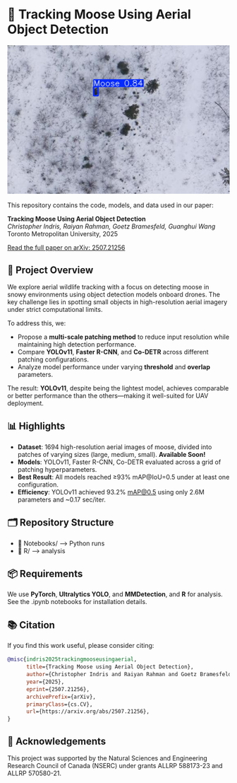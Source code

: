 # 🫎 Tracking Moose Using Aerial Object Detection

![Detection Example](assets/moosedetectoratwork.png)

This repository contains the code, models, and data used in our paper:

**Tracking Moose Using Aerial Object Detection**  
*Christopher Indris, Raiyan Rahman, Goetz Bramesfeld, Guanghui Wang*  
Toronto Metropolitan University, 2025

<link rel="stylesheet" href="https://cdn.jsdelivr.net/gh/jpswalsh/academicons@1/css/academicons.min.css">
<i class="ai ai-arxiv-square ai-2x"></i><a href="https://arxiv.org/abs/2507.21256"> Read the full paper on arXiv: 2507.21256</a>

## 🧠 Project Overview

We explore aerial wildlife tracking with a focus on detecting moose in snowy environments using object detection models onboard drones. The key challenge lies in spotting small objects in high-resolution aerial imagery under strict computational limits.

To address this, we:
- Propose a **multi-scale patching method** to reduce input resolution while maintaining high detection performance.
- Compare **YOLOv11**, **Faster R-CNN**, and **Co-DETR** across different patching configurations.
- Analyze model performance under varying **threshold** and **overlap** parameters.

The result: **YOLOv11**, despite being the lightest model, achieves comparable or better performance than the others—making it well-suited for UAV deployment.

## 📊 Highlights

- **Dataset**: 1694 high-resolution aerial images of moose, divided into patches of varying sizes (large, medium, small). **Available Soon!**
- **Models**: YOLOv11, Faster R-CNN, Co-DETR evaluated across a grid of patching hyperparameters.
- **Best Result**: All models reached ≥93% mAP@IoU=0.5 under at least one configuration.
- **Efficiency**: YOLOv11 achieved 93.2% mAP@0.5 using only 2.6M parameters and ~0.17 sec/iter.

## 🗂️ Repository Structure
- 📁 Notebooks/ --> Python runs
- 📁 R/ --> analysis

## 📦 Requirements

We use **PyTorch**, **Ultralytics YOLO**, and **MMDetection**, and **R** for analysis.
See the .ipynb notebooks for installation details.

## 📚 Citation
If you find this work useful, please consider citing:

```bibtex
@misc{indris2025trackingmooseusingaerial,
      title={Tracking Moose using Aerial Object Detection}, 
      author={Christopher Indris and Raiyan Rahman and Goetz Bramesfeld and Guanghui Wang},
      year={2025},
      eprint={2507.21256},
      archivePrefix={arXiv},
      primaryClass={cs.CV},
      url={https://arxiv.org/abs/2507.21256}, 
}
```

## 🤝 Acknowledgements
This project was supported by the Natural Sciences and Engineering Research Council of Canada (NSERC) under grants ALLRP 588173-23 and ALLRP 570580-21.